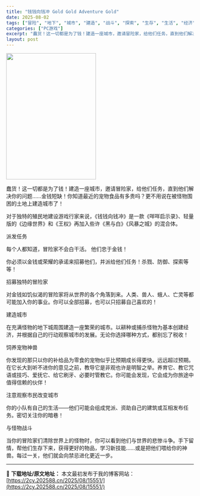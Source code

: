 ```yaml
---
title: "钱钱向钱冲 Gold Gold Adventure Gold"
date: 2025-08-02
tags: ["冒险", "地下", "城市", "建造", "战斗", "探索", "生存", "生活", "经济"]
categories: ["PC游戏"]
excerpt: "蠢货！这一切都是为了钱！建造一座城市，邀请冒险家，给他们任务，直到他们解决你的问题……金钱短缺！你知道最近的宠物食品有多贵吗？更不用说在被怪物围困的土地上建造城市了！ 对于独特的殖民地建设游戏行家来说，《钱钱向钱冲》是一款《咩咩启示录》、轻量版的《边缘世界》和《王权》再加入些许《黑与白》《风暴之城》&hellip;"
layout: post
---
```


<img class="aligncenter size-full wp-image-15509" src="https://2cy.202588.cn/wp-content/uploads/2025/08/2025080212352415.webp" alt="" width="241" height="339" />

蠢货！这一切都是为了钱！建造一座城市，邀请冒险家，给他们任务，直到他们解决你的问题……金钱短缺！你知道最近的宠物食品有多贵吗？更不用说在被怪物围困的土地上建造城市了！

对于独特的殖民地建设游戏行家来说，《钱钱向钱冲》是一款《咩咩启示录》、轻量版的《边缘世界》和《王权》再加入些许《黑与白》《风暴之城》的混合体。

派发任务

每个人都知道，冒险家不会白干活。 他们忠于金钱！

你必须以金钱或荣耀的承诺来招募他们，并派给他们任务！杀戮、防御、探索等等！

招募独特的冒险家

对金钱如饥似渴的冒险家将从世界的各个角落到来。人类、兽人、蛾人、亡灵等都可能加入你的事业。你可以全部招募，也可以只招募自己喜欢的！

建造城市

在充满怪物的地下城周围建造一座繁荣的城市。以耕种或捕杀怪物为基本创建经济，并根据自己的行动观察城市的发展。无论你选择哪种方式，都别忘了税收！

饲养宠物神兽

你发现的那只以你的补给品为零食的宠物似乎比预期成长得更快。远远超过预期。在它长大到听不进你的意见之前，教导它是非观也许是明智之举。养育它、教它咒语或技巧、爱抚它、给它刷牙、必要时管教它。你可能会发现，它会成为你旅途中值得信赖的伙伴！

注意观察市民改变城市

你的小队有自己的生活——他们可能会组成党派、资助自己的建筑或互相发布任务。密切关注你的暗巷！

与怪物战斗

当你的冒险家们清除世界上的怪物时，你可以看到他们与世界的悲惨斗争。手下留情，帮他们生存下来，获得更好的物品，学习新技能……或是把他们喂给你的神兽。每过一关，他们就会向禁忌进化更近一步。

---
📖 **下载地址/原文地址：** 本文最初发布于我的博客网站：[https://2cy.202588.cn/2025/08/15551/](https://2cy.202588.cn/2025/08/15551/)
